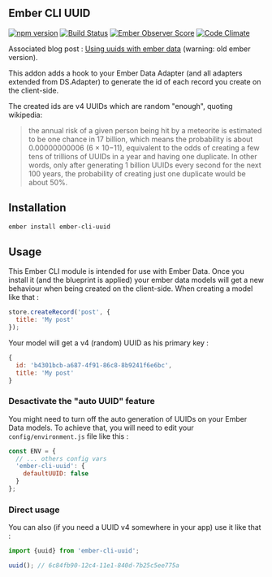 ## Ember CLI UUID

[![npm version](https://badge.fury.io/js/ember-cli-uuid.svg)](https://badge.fury.io/js/ember-cli-uuid)
[![Build Status](https://travis-ci.org/thaume/ember-cli-uuid.svg?branch=master)](https://travis-ci.org/thaume/ember-cli-uuid)
[![Ember Observer Score](http://emberobserver.com/badges/ember-cli-uuid.svg)](http://emberobserver.com/addons/ember-cli-uuid)
[![Code Climate](https://codeclimate.com/github/thaume/ember-cli-uuid/badges/gpa.svg)](https://codeclimate.com/github/thaume/ember-cli-uuid)

Associated blog post : [Using uuids with ember data](http://thau.me/2015/01/using-uuids-with-ember-data) (warning: old ember version).

This addon adds a hook to your Ember Data Adapter (and all adapters extended from DS.Adapter) to generate the id of each record you create on the client-side.

The created ids are v4 UUIDs which are random "enough", quoting wikipedia:

> the annual risk of a given person being hit by a meteorite is estimated to be one chance in 17 billion, which means the probability is about 0.00000000006 (6 × 10−11), equivalent to the odds of creating a few tens of trillions of UUIDs in a year and having one duplicate. In other words, only after generating 1 billion UUIDs every second for the next 100 years, the probability of creating just one duplicate would be about 50%.

## Installation

```bash
ember install ember-cli-uuid
```

## Usage

This Ember CLI module is intended for use with Ember Data. Once you install it (and the blueprint is applied) your ember data models will get a new behaviour when being created on the client-side. When creating a model like that :

```javascript
store.createRecord('post', {
  title: 'My post'
});
```

Your model will get a v4 (random) UUID as his primary key :

```javascript
{
  id: 'b4301bcb-a687-4f91-86c8-8b9241f6e6bc',
  title: 'My post'
}
```

### Desactivate the "auto UUID" feature
You might need to turn off the auto generation of UUIDs on your Ember Data models. To achieve that, you will need to edit your `config/environment.js` file like this :

```javascript
const ENV = {
  // ... others config vars
  'ember-cli-uuid': {
    defaultUUID: false
  }
};
```

### Direct usage
You can also (if you need a UUID v4 somewhere in your app) use it like that :

```javascript
import {uuid} from 'ember-cli-uuid';

uuid(); // 6c84fb90-12c4-11e1-840d-7b25c5ee775a
```
